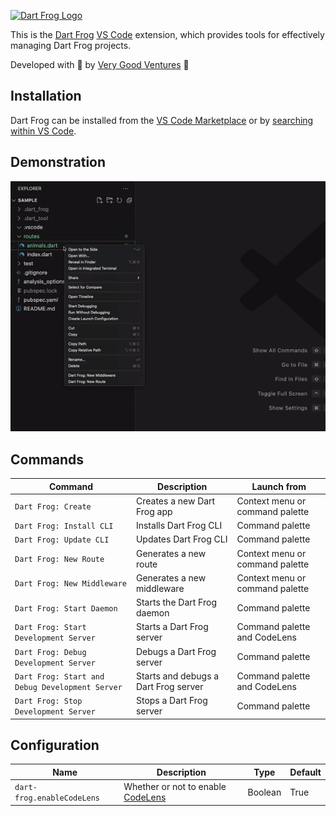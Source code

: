 [![Dart Frog Logo][logo_black]][dart_frog_link_light]

This is the [Dart Frog](https://dartfrog.vgv.dev/) [VS Code](https://code.visualstudio.com/) extension, which provides tools for effectively managing Dart Frog projects.

Developed with 💙 by [Very Good Ventures][very_good_ventures_link] 🦄

## Installation

Dart Frog can be installed from the [VS Code Marketplace](https://marketplace.visualstudio.com/items?itemName=VeryGoodVentures.dart-frog) or by [searching within VS Code](https://code.visualstudio.com/docs/editor/extension-gallery#_search-for-an-extension).

## Demonstration

![demonstration](https://raw.githubusercontent.com/VeryGoodOpenSource/dart_frog/main/extensions/vscode/assets/new-route-middleware-usage.gif)

## Commands

| Command                                         | Description                          | Launch from                     |
| ----------------------------------------------- | ------------------------------------ | ------------------------------- |
| `Dart Frog: Create`                             | Creates a new Dart Frog app          | Context menu or command palette |
| `Dart Frog: Install CLI`                        | Installs Dart Frog CLI               | Command palette                 |
| `Dart Frog: Update CLI`                         | Updates Dart Frog CLI                | Command palette                 |
| `Dart Frog: New Route`                          | Generates a new route                | Context menu or command palette |
| `Dart Frog: New Middleware`                     | Generates a new middleware           | Context menu or command palette |
| `Dart Frog: Start Daemon`                       | Starts the Dart Frog daemon          | Command palette                 |
| `Dart Frog: Start Development Server`           | Starts a Dart Frog server            | Command palette and CodeLens    |
| `Dart Frog: Debug Development Server`           | Debugs a Dart Frog server            | Command palette                 |
| `Dart Frog: Start and Debug Development Server` | Starts and debugs a Dart Frog server | Command palette and CodeLens    |
| `Dart Frog: Stop Development Server`            | Stops a Dart Frog server             | Command palette                 |

## Configuration

| Name                       | Description                                         | Type    | Default |
| -------------------------- | --------------------------------------------------- | ------- | ------- |
| `dart-frog.enableCodeLens` | Whether or not to enable [CodeLens][code_lens_link] | Boolean | True    |

[ci_link]: https://github.com/VeryGoodOpenSource/dart_frog/actions/workflows/main.yaml
[dart_frog_link_light]: https://github.com/verygoodopensource/dart_frog
[license_link]: https://opensource.org/licenses/MIT
[logo_black]: https://raw.githubusercontent.com/VeryGoodOpenSource/dart_frog/main/assets/dart_frog_logo_black.png
[very_good_ventures_link]: https://verygood.ventures
[code_lens_link]: https://code.visualstudio.com/blogs/2017/02/12/code-lens-roundup
